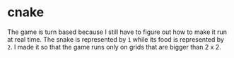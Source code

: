 # cnake


The game is turn based because I still have to figure out how to make it run at real time. The snake is represented by `1` while its food is represented by `2`. I made it so that the game runs only on grids that are bigger than 2 x 2.

